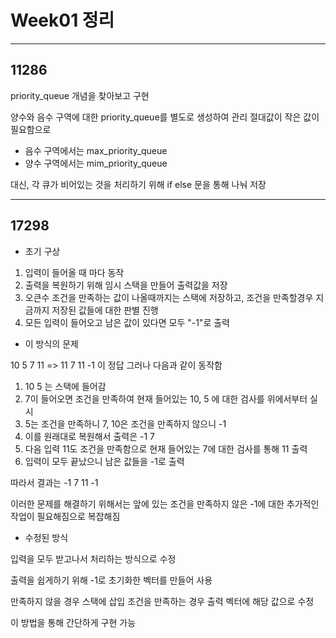 # Week01 정리

---

## 11286

priority_queue 개념을 찾아보고 구현

양수와 음수 구역에 대한 priority_queue를 별도로 생성하여 관리
절대값이 작은 값이 필요함으로

- 음수 구역에서는 max_priority_queue
- 양수 구역에서는 mim_priority_queue

대신, 각 큐가 비어있는 것을 처리하기 위해 if else 문을 통해 나눠 저장

---

## 17298

- 초기 구상

1. 입력이 들어올 때 마다 동작
2. 출력을 복원하기 위해 임시 스택을 만들어 출력값을 저장
3. 오큰수 조건을 만족하는 값이 나올때까지는 스택에 저장하고, 조건을 만족할경우 지금까지 저장된 값들에 대한 판별 진행
4. 모든 입력이 들어오고 남은 값이 있다면 모두 "-1"로 출력

- 이 방식의 문제

10 5 7 11   => 11 7 11 -1 이 정답
그러나 다음과 같이 동작함

1. 10 5 는 스택에 들어감
2. 7이 들어오면 조건을 만족하여 현재 들어있는 10, 5 에 대한 검사를 위에서부터 실시
3. 5는 조건을 만족하니 7, 10은 조건을 만족하지 않으니 -1
4. 이를 원래대로 복원해서 출력은 -1 7
5. 다음 입력 11도 조건을 만족함으로 현재 들어있는 7에 대한 검사를 통해 11 출력
6. 입력이 모두 끝났으니 남은 값들을 -1로 출력

따라서 결과는 -1 7 11 -1

이러한 문제를 해결하기 위해서는 앞에 있는 조건을 만족하지 않은 -1에 대한 추가적인 작업이 필요해짐으로 복잡해짐

- 수정된 방식

입력을 모두 받고나서 처리하는 방식으로 수정

출력을 쉽게하기 위해 -1로 초기화한 벡터를 만들어 사용

만족하지 않을 경우 스택에 삽입
조건을 만족하는 경우 출력 벡터에 해당 값으로 수정

이 방법을 통해 간단하게 구현 가능